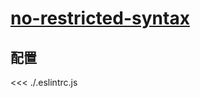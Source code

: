 
# [no-restricted-syntax](https://eslint.vuejs.org/rules/no-restricted-syntax.html)

## 配置

<<< ./.eslintrc.js
        